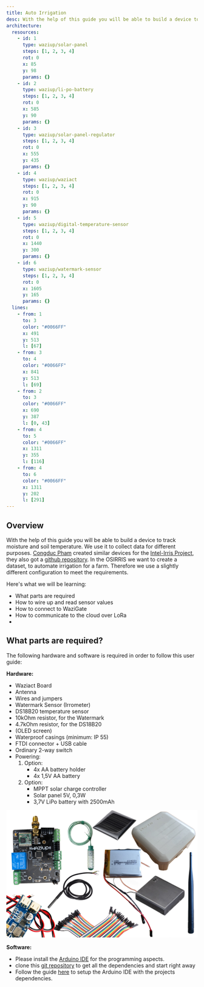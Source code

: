 ```yaml
---
title: Auto Irrigation
desc: With the help of this guide you will be able to build a device to track moisture and soil temperature.
architecture:
  resources:
    - id: 1
      type: waziup/solar-panel
      steps: [1, 2, 3, 4]
      rot: 0
      x: 85
      y: 98
      params: {}
    - id: 2
      type: waziup/li-po-battery
      steps: [1, 2, 3, 4]
      rot: 0
      x: 585
      y: 90
      params: {}
    - id: 3
      type: waziup/solar-panel-regulator
      steps: [1, 2, 3, 4]
      rot: 0
      x: 555
      y: 435
      params: {}
    - id: 4
      type: waziup/waziact
      steps: [1, 2, 3, 4]
      rot: 0
      x: 915
      y: 90
      params: {}
    - id: 5
      type: waziup/digital-temperature-sensor
      steps: [1, 2, 3, 4]
      rot: 0
      x: 1440
      y: 300
      params: {}
    - id: 6
      type: waziup/watermark-sensor
      steps: [1, 2, 3, 4]
      rot: 0
      x: 1605
      y: 165
      params: {}
  lines:
    - from: 1
      to: 3
      color: "#0066FF"
      x: 491
      y: 513
      l: [67]
    - from: 3
      to: 4
      color: "#0066FF"
      x: 841
      y: 513
      l: [69]
    - from: 2
      to: 3
      color: "#0066FF"
      x: 690
      y: 387
      l: [0, 43]
    - from: 4
      to: 5
      color: "#0066FF"
      x: 1311
      y: 355
      l: [116]
    - from: 4
      to: 6
      color: "#0066FF"
      x: 1311
      y: 202
      l: [291]
---
```


Overview
----

With the help of this guide you will be able to build a device to track moisture and soil temperature. We use it to collect data for different purposes. [Congduc Pham](https://cpham.perso.univ-pau.fr) created similar devices for the [Intel-Irris Project](https://intel-irris.eu), they also got a [github repository](https://github.com/CongducPham/PRIMA-Intel-IrriS). In the OSIRRIS we want to create a dataset, to automate irrigation for a farm. Therefore we use a slightly different configuration to meet the requirements. 

Here's what we will be learning:
- What parts are required
- How to wire up and read sensor values
- How to connect to WaziGate
- How to communicate to the cloud over LoRa
- 

What parts are required?
----

The following hardware and software is required in order to follow this user guide:

**Hardware:**
- Waziact Board
- Antenna
- Wires and jumpers
- Watermark Sensor (Irrometer)
- DS18B20 temperature sensor 
- 10kOhm resistor, for the Watermark
- 4.7kOhm resistor, for the DS18B20
- (OLED screen)
- Waterproof casings (minimum: IP 55)
- FTDI connector + USB cable
- Ordinary 2-way switch 
- Powering:
  1) Option:
      - 4x AA battery holder 
      - 4x 1,5V AA battery 
  2) Option:
      - MPPT solar charge controller
      - Solar panel 5V, 0,3W 
      - 3,7V LiPo battery with 2500mAh


![Parts One](./media/combined.png)


**Software:**
  - Please install the [Arduino IDE](https://www.arduino.cc/en/Main/Software) for the programming aspects.
  - clone this [git repository](https://github.com/Waziup/OSIRRIS) to get all the dependencies and start right away
  - Follow the guide [here](https://waziup.io/documentation/wazidev/user-manual/#install-the-wazidev-sketchbook) to setup the Arduino IDE with the projects dependencies.
